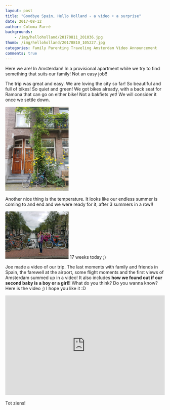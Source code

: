 ```yaml
---
layout: post
title: "Goodbye Spain, Hello Holland - a video + a surprise"
date: 2017-08-12
author: Coloma Farré
backgrounds:
    - /img/helloholland/20170811_201036.jpg
thumb: /img/helloholland/20170810_105227.jpg
categories: Family Parenting Traveling Amsterdam Video Announcement
comments: true
---
```


Here we are! In Amsterdam! In a provisional apartment while we try to find something that suits our family! Not an easy job!!

The trip was great and easy. We are loving the city so far! So beautiful and full of bikes! So quiet and green! We got bikes already, with a back seat for Ramona that can go on either bike! Not a bakfiets yet! We will consider it once we settle down.

<a href="/img/helloholland/20170810_112555.jpg"> <img border="0" src= "/img/helloholland/20170810_112555.jpg" width="200"></a>

Another nice thing is the temperature. It looks like our endless summer is coming to and end and we were ready for it, after 3 summers in a row!!

<a href="/img/helloholland/20170812_120326.jpg"> <img border="0" src= "/img/helloholland/20170812_120326.jpg" width="200"></a> 17 weeks today ;)

Joe made a video of our trip. The last moments with family and friends in Spain,  the farewell at the airport, some flight moments and the first views of Amsterdam summed up in a video! It also includes **how we found out if our second baby is a boy or a girl**!! What do you think? Do you wanna know? Here is the video ;) I hope you like it :D

<iframe width="100%" height="315" src="https://www.youtube.com/embed/PAb_RsttQp0" frameborder="0" allowfullscreen></iframe>


Tot ziens!
